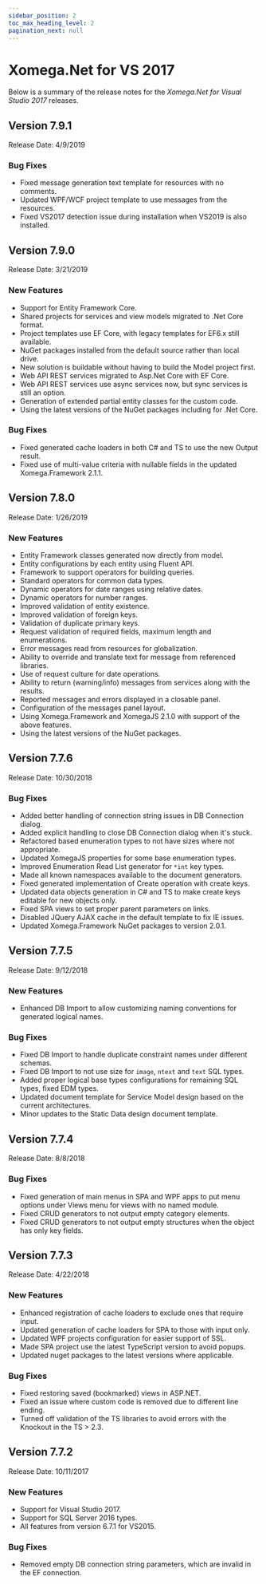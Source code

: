 ```yaml
---
sidebar_position: 2
toc_max_heading_level: 2
pagination_next: null
---
```


# Xomega.Net for VS 2017

Below is a summary of the release notes for the *Xomega.Net for Visual Studio 2017* releases.

## Version 7.9.1

Release Date: 4/9/2019

### Bug Fixes

- Fixed message generation text template for resources with no comments.
- Updated WPF/WCF project template to use messages from the resources.
- Fixed VS2017 detection issue during installation when VS2019 is also installed.

## Version 7.9.0

Release Date: 3/21/2019

### New Features

- Support for Entity Framework Core.
- Shared projects for services and view models migrated to .Net Core format.
- Project templates use EF Core, with legacy templates for EF6.x still available.
- NuGet packages installed from the default source rather than local drive.
- New solution is buildable without having to build the Model project first.
- Web API REST services migrated to Asp.Net Core with EF Core.
- Web API REST services use async services now, but sync services is still an option.
- Generation of extended partial entity classes for the custom code.
- Using the latest versions of the NuGet packages including for .Net Core.

### Bug Fixes

- Fixed generated cache loaders in both C# and TS to use the new Output result.
- Fixed use of multi-value criteria with nullable fields in the updated Xomega.Framework 2.1.1.

## Version 7.8.0

Release Date: 1/26/2019

### New Features

- Entity Framework classes generated now directly from model.
- Entity configurations by each entity using Fluent API.
- Framework to support operators for building queries.
- Standard operators for common data types.
- Dynamic operators for date ranges using relative dates.
- Dynamic operators for number ranges.
- Improved validation of entity existence.
- Improved validation of foreign keys.
- Validation of duplicate primary keys.
- Request validation of required fields, maximum length and enumerations.
- Error messages read from resources for globalization.
- Ability to override and translate text for message from referenced libraries.
- Use of request culture for date operations.
- Ability to return (warning/info) messages from services along with the results.
- Reported messages and errors displayed in a closable panel.
- Configuration of the messages panel layout.
- Using Xomega.Framework and XomegaJS 2.1.0 with support of the above features.
- Using the latest versions of the NuGet packages.

## Version 7.7.6

Release Date: 10/30/2018

### Bug Fixes

- Added better handling of connection string issues in DB Connection dialog.
- Added explicit handling to close DB Connection dialog when it's stuck.
- Refactored based enumeration types to not have sizes where not appropriate.
- Updated XomegaJS properties for some base enumeration types.
- Improved Enumeration Read List generator for `*int` key types.
- Made all known namespaces available to the document generators.
- Fixed generated implementation of Create operation with create keys.
- Updated data objects generation in C# and TS to make create keys editable for new objects only.
- Fixed SPA views to set proper parent parameters on links.
- Disabled JQuery AJAX cache in the default template to fix IE issues.
- Updated Xomega.Framework NuGet packages to version 2.0.1.

## Version 7.7.5

Release Date: 9/12/2018

### New Features

- Enhanced DB Import to allow customizing naming conventions for generated logical names.

### Bug Fixes

- Fixed DB Import to handle duplicate constraint names under different schemas.
- Fixed DB Import to not use size for `image`, `ntext` and `text` SQL types.
- Added proper logical base types configurations for remaining SQL types, fixed EDM types.
- Updated document template for Service Model design based on the current architectures.
- Minor updates to the Static Data design document template.

## Version 7.7.4

Release Date: 8/8/2018

### Bug Fixes

- Fixed generation of main menus in SPA and WPF apps to put menu options under Views menu for views with no named module.
- Fixed CRUD generators to not output empty category elements.
- Fixed CRUD generators to not output empty structures when the object has only key fields.

## Version 7.7.3

Release Date: 4/22/2018

### New Features

- Enhanced registration of cache loaders to exclude ones that require input.
- Updated generation of cache loaders for SPA to those with input only.
- Updated WPF projects configuration for easier support of SSL.
- Made SPA project use the latest TypeScript version to avoid popups.
- Updated nuget packages to the latest versions where applicable.

### Bug Fixes

- Fixed restoring saved (bookmarked) views in ASP.NET.
- Fixed an issue where custom code is removed due to different line ending.
- Turned off validation of the TS libraries to avoid errors with the Knockout in the TS > 2.3.

## Version 7.7.2

Release Date: 10/11/2017

### New Features

- Support for Visual Studio 2017.
- Support for SQL Server 2016 types.
- All features from version 6.7.1 for VS2015.

### Bug Fixes

- Removed empty DB connection string parameters, which are invalid in the EF connection.